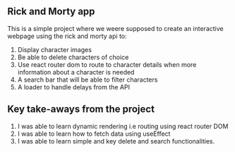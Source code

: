 
## Rick and Morty app

This is a simple project where we weere supposed to create an interactive webpage using the rick and morty api to:
1. Display character images
2. Be able to delete characters of choice
3. Use react router dom to route to character details when more information about a character is needed
4. A search bar that will be able to filter characters
5. A loader to handle delays from the API

## Key take-aways from the project

1. I was able to learn dynamic rendering i.e routing using react router DOM
2. I was able to learn how to fetch data using useEffect
3. I was able to learn simple and key delete and search functionalities.